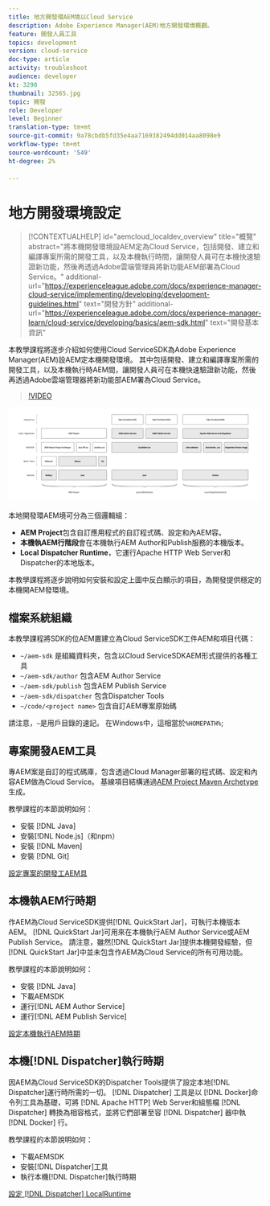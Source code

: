 ```yaml
---
title: 地方開發環AEM境以Cloud Service
description: Adobe Experience Manager(AEM)地方開發環境概觀。
feature: 開發人員工具
topics: development
version: cloud-service
doc-type: article
activity: troubleshoot
audience: developer
kt: 3290
thumbnail: 32565.jpg
topic: 開發
role: Developer
level: Beginner
translation-type: tm+mt
source-git-commit: 9a78cbdb5fd35e4aa7169382494dd014aa8098e9
workflow-type: tm+mt
source-wordcount: '549'
ht-degree: 2%

---
```



# 地方開發環境設定

>[!CONTEXTUALHELP]
>id="aemcloud_localdev_overview"
>title="概覽"
>abstract="將本機開發環境設AEM定為Cloud Service，包括開發、建立和編譯專案所需的開發工具，以及本機執行時間，讓開發人員可在本機快速驗證新功能，然後再透過Adobe雲端管理員將新功能AEM部署為Cloud Service。"
>additional-url="https://experienceleague.adobe.com/docs/experience-manager-cloud-service/implementing/developing/development-guidelines.html" text="開發方針"
>additional-url="https://experienceleague.adobe.com/docs/experience-manager-learn/cloud-service/developing/basics/aem-sdk.html" text="開發基本資訊"

本教學課程將逐步介紹如何使用Cloud ServiceSDK為Adobe Experience Manager(AEM)設AEM定本機開發環境。 其中包括開發、建立和編譯專案所需的開發工具，以及本機執行時AEM間，讓開發人員可在本機快速驗證新功能，然後再透過Adobe雲端管理器將新功能部AEM署為Cloud Service。

>[!VIDEO](https://video.tv.adobe.com/v/32565/?quality=12&learn=on)

![作AEM為Cloud Service地方開發環境技術堆棧](./assets/overview/aem-sdk-technology-stack.png)

本地開發環AEM境可分為三個邏輯組：

+ __AEM Project__&#x200B;包含自訂應用程式的自訂程式碼、設定和內AEM容。
+ __本機執AEM行階段__&#x200B;會在本機執行AEM Author和Publish服務的本機版本。
+ __Local Dispatcher Runtime__，它運行Apache HTTP Web Server和Dispatcher的本地版本。

本教學課程將逐步說明如何安裝和設定上圖中反白顯示的項目，為開發提供穩定的本機開AEM發環境。

## 檔案系統組織

本教學課程將SDK的位AEM置建立為Cloud ServiceSDK工件AEM和項目代碼：

+ `~/aem-sdk` 是組織資料夾，包含以Cloud ServiceSDKAEM形式提供的各種工具
+ `~/aem-sdk/author` 包含AEM Author Service
+ `~/aem-sdk/publish` 包含AEM Publish Service
+ `~/aem-sdk/dispatcher` 包含Dispatcher Tools
+ `~/code/<project name>` 包含自訂AEM專案原始碼

請注意，`~`是用戶目錄的速記。 在Windows中，這相當於`%HOMEPATH%`;

## 專案開發AEM工具

專AEM案是自訂的程式碼庫，包含透過Cloud Manager部署的程式碼、設定和內容AEM做為Cloud Service。 基線項目結構通過[AEM Project Maven Archetype](https://github.com/adobe/aem-project-archetype)生成。

教學課程的本節說明如何：

+ 安裝 [!DNL Java]
+ 安裝[!DNL Node.js]（和npm）
+ 安裝 [!DNL Maven]
+ 安裝 [!DNL Git]

[設定專案的開發工AEM具](./development-tools.md)

## 本機執AEM行時期

作AEM為Cloud ServiceSDK提供[!DNL QuickStart Jar]，可執行本機版本AEM。 [!DNL QuickStart Jar]可用來在本機執行AEM Author Service或AEM Publish Service。 請注意，雖然[!DNL QuickStart Jar]提供本機開發經驗，但[!DNL QuickStart Jar]中並未包含作AEM為Cloud Service的所有可用功能。

教學課程的本節說明如何：

+ 安裝 [!DNL Java]
+ 下載AEMSDK
+ 運行[!DNL AEM Author Service]
+ 運行[!DNL AEM Publish Service]

[設定本機執行AEM時期](./aem-runtime.md)

## 本機[!DNL Dispatcher]執行時期

因AEM為Cloud ServiceSDK的Dispatcher Tools提供了設定本地[!DNL Dispatcher]運行時所需的一切。 [!DNL Dispatcher] 工具是以 [!DNL Docker]命令列工具為基礎，可將 [!DNL Apache HTTP] Web Server和組態檔 [!DNL Dispatcher] 轉換為相容格式，並將它們部署至容 [!DNL Dispatcher] 器中執 [!DNL Docker] 行。

教學課程的本節說明如何：

+ 下載AEMSDK
+ 安裝[!DNL Dispatcher]工具
+ 執行本機[!DNL Dispatcher]執行時期

[設定 [!DNL Dispatcher] LocalRuntime](./dispatcher-tools.md)
